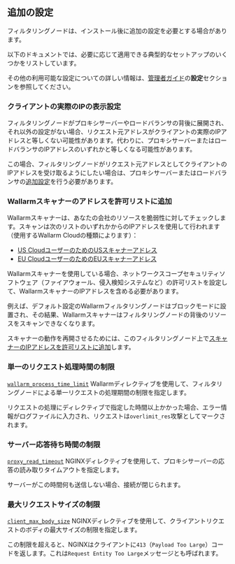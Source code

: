 ## 追加の設定

フィルタリングノードは、インストール後に追加の設定を必要とする場合があります。

以下のドキュメントでは、必要に応じて適用できる典型的なセットアップのいくつかをリストしています。

その他の利用可能な設定についての詳しい情報は、[管理者ガイド](admin-intro-en.md)の**設定**セクションを参照してください。

### クライアントの実際のIPの表示設定

フィルタリングノードがプロキシサーバーやロードバランサの背後に展開され、それ以外の設定がない場合、リクエスト元アドレスがクライアントの実際のIPアドレスと等しくない可能性があります。代わりに、プロキシサーバーまたはロードバランサのIPアドレスのいずれかと等しくなる可能性があります。

この場合、フィルタリングノードがリクエスト元アドレスとしてクライアントのIPアドレスを受け取るようにしたい場合は、プロキシサーバーまたはロードバランサの[追加設定](using-proxy-or-balancer-en.md)を行う必要があります。

### Wallarmスキャナーのアドレスを許可リストに追加

Wallarmスキャナーは、あなたの会社のリソースを脆弱性に対してチェックします。スキャンは次のリストのいずれかからのIPアドレスを使用して行われます（使用するWallarm Cloudの種類によります）：

* [US CloudユーザーのためのUSスキャナーアドレス](scanner-address-us-cloud.md)
* [EU CloudユーザーのためのEUスキャナーアドレス](scanner-address-eu-cloud.md)

Wallarmスキャナーを使用している場合、ネットワークスコープセキュリティソフトウェア（ファイアウォール、侵入検知システムなど）の許可リストを設定して、WallarmスキャナーのIPアドレスを含める必要があります。

例えば、デフォルト設定のWallarmフィルタリングノードはブロックモードに設置され、その結果、Wallarmスキャナーはフィルタリングノードの背後のリソースをスキャンできなくなります。

スキャナーの動作を再開させるためには、このフィルタリングノード上で[スキャナーのIPアドレスを許可リストに追加](scanner-ips-allowlisting.md)します。

### 単一のリクエスト処理時間の制限

[`wallarm_process_time_limit`](configure-parameters-en.md#wallarm_process_time_limit) Wallarmディレクティブを使用して、フィルタリングノードによる単一リクエストの処理期間の制限を指定します。

リクエストの処理にディレクティブで指定した時間以上かかった場合、エラー情報がログファイルに入力され、リクエストは`overlimit_res`攻撃としてマークされます。

### サーバー応答待ち時間の制限

[`proxy_read_timeout`](https://nginx.org/en/docs/http/ngx_http_proxy_module.html#proxy_read_timeout) NGINXディレクティブを使用して、プロキシサーバーの応答の読み取りタイムアウトを指定します。

サーバーがこの時間何も送信しない場合、接続が閉じられます。

### 最大リクエストサイズの制限

[`client_max_body_size`](https://nginx.org/en/docs/http/ngx_http_core_module.html#client_max_body_size) NGINXディレクティブを使用して、クライアントリクエストのボディの最大サイズの制限を指定します。

この制限を超えると、NGINXはクライアントに`413`（`Payload Too Large`）コードを返します。これは`Request Entity Too Large`メッセージとも呼ばれます。
